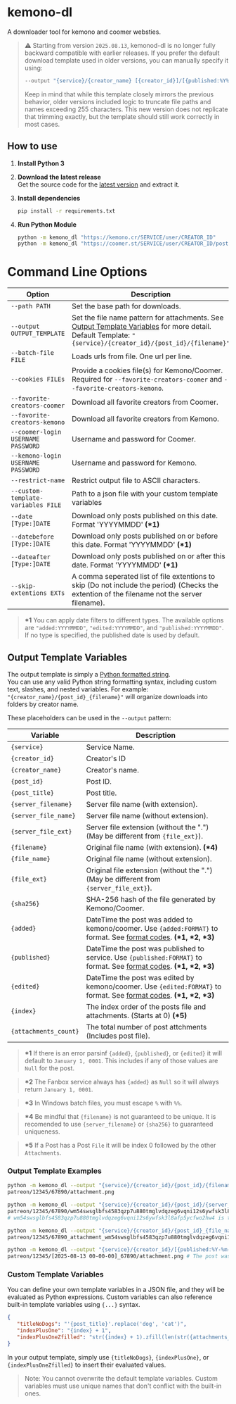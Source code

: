 # kemono-dl
A downloader tool for kemono and coomer websties.
> ⚠️ Starting from version `2025.08.13`, kemonod-dl is no longer fully backward compatible with earlier releases. If you prefer the default download template used in older versions, you can manually specify it using:
> ```bash
> --output "{service}/{creator_name} [{creator_id}]/[{published:%Y%m%d}] [{post_id}] {post_title}/{index}_{filename}"
> ```
> Keep in mind that while this template closely mirrors the previous behavior, older versions included logic to truncate file paths and names exceeding 255 characters. This new version does not replicate that trimming exactly, but the template should still work correctly in most cases.
 
## How to use
1. **Install Python 3**  

2. **Download the latest release**  
   Get the source code for the [latest version](https://github.com/AplhaSlayer1964/kemono-dl/releases/latest) and extract it.

3. **Install dependencies**  
   ```bash
   pip install -r requirements.txt
   ```

4.  **Run Python Module**  
    ```bash
    python -m kemono_dl "https://kemono.cr/SERVICE/user/CREATOR_ID" 
    python -m kemono_dl "https://coomer.st/SERVICE/user/CREATOR_ID/post/POST_ID"
    ```

# Command Line Options

| Option                             | Description                                                                                                                                                                            |
| ---------------------------------- | -------------------------------------------------------------------------------------------------------------------------------------------------------------------------------------- |
| `--path PATH`                      | Set the base path for downloads.                                                                                                                                                       |
| `--output OUTPUT_TEMPLATE`         | Set the file name pattern for attachments. See [Output Template Variables](https://github.com/AlphaSlayer1964/kemono-dl?tab=readme-ov-file#output-template-variables) for more detail. Default Template: `"{service}/{creator_id}/{post_id}/{filename}"` |
| `--batch-file FILE`                | Loads urls from file. One url per line.                                                                                                                                                |
| `--cookies FILEs`                  | Provide a cookies file(s) for Kemono/Coomer. Required for `--favorite-creators-coomer` and `--favorite-creators-kemono`.                                                               |
| `--favorite-creators-coomer`       | Download all favorite creators from Coomer.                                                                                                                                            |
| `--favorite-creators-kemono`       | Download all favorite creators from Kemono.                                                                                                                                            |
| `--coomer-login USERNAME PASSWORD` | Username and password for Coomer.                                                                                                                                                      |
| `--kemono-login USERNAME PASSWORD` | Username and password for Kemono.                                                                                                                                                      |
| `--restrict-name`                  | Restrict output file to ASCII characters.                                                                                                                                              |
| `--custom-template-variables FILE` | Path to a json file with your custom template variables                                                                                                                                |
| `--date [Type:]DATE`               | Download only posts published on this date. Format 'YYYYMMDD' **(\*1)**                                                                                                                |
| `--datebefore [Type:]DATE`         | Download only posts published on or before this date. Format 'YYYYMMDD' **(\*1)**                                                                                                      |
| `--dateafter [Type:]DATE`          | Download only posts published on or after this date. Format 'YYYYMMDD' **(\*1)**                                                                                                       |
| `--skip-extentions EXTs`           | A comma seperated list of file extentions to skip (Do not include the period) (Checks the extention of the filename not the server filename).                                          |

> **\*1** You can apply date filters to different types. The available options are `"added:YYYYMMDD"`, `"edited:YYYYMMDD"`, and `"published:YYYYMMDD"`. If no type is specified, the published date is used by default.

## Output Template Variables

The output template is simply a [Python formatted string](https://docs.python.org/3/library/string.html#formatstrings).  
You can use any valid Python string formatting syntax, including custom text, slashes, and nested variables. For example:  
`"{creator_name}/{post_id}_{filename}"` will organize downloads into folders by creator name.

These placeholders can be used in the `--output` pattern:

| Variable              | Description                                                                                                                                                                                                 |
| --------------------- | ----------------------------------------------------------------------------------------------------------------------------------------------------------------------------------------------------------- |
| `{service}`           | Service Name.                                                                                                                                                                                               |
| `{creator_id}`        | Creator's ID                                                                                                                                                                                                |
| `{creator_name}`      | Creator's name.                                                                                                                                                                                             |
| `{post_id}`           | Post ID.                                                                                                                                                                                                    |
| `{post_title}`        | Post title.                                                                                                                                                                                                 |
| `{server_filename}`   | Server file name (with extension).                                                                                                                                                                          |
| `{server_file_name}`  | Server file name (without extension).                                                                                                                                                                       |
| `{server_file_ext}`   | Server file extension (without the ".") (May be different from `{file_ext}`).                                                                                                                               |
| `{filename}`          | Original file name (with extension). **(\*4)**                                                                                                                                                              |
| `{file_name}`         | Original file name (without extension).                                                                                                                                                                     |
| `{file_ext}`          | Original file extension (without the ".") (May be different from `{server_file_ext}`).                                                                                                                      |
| `{sha256}`            | SHA-256 hash of the file generated by Kemono/Coomer.                                                                                                                                                        |
| `{added}`             | DateTime the post was added to kemono/coomer. Use `{added:FORMAT}` to format. See [format codes](https://docs.python.org/3/library/datetime.html#strftime-and-strptime-format-codes). **(\*1, \*2, \*3)**   |
| `{published}`         | DateTime the post was published to service. Use `{published:FORMAT}` to format. See [format codes](https://docs.python.org/3/library/datetime.html#strftime-and-strptime-format-codes). **(\*1, \*2, \*3)** |
| `{edited}`            | DateTime the post was edited by kemono/coomer. Use `{edited:FORMAT}` to format. See [format codes](https://docs.python.org/3/library/datetime.html#strftime-and-strptime-format-codes). **(\*1, \*2, \*3)** |
| `{index}`             | The index order of the posts file and attachments. (Starts at 0) **(\*5)**                                                                                                                                  |
| `{attachments_count}` | The total number of post attchments (Includes post file).                                                                                                                                                   |

> **\*1** If there is an error parsinf `{added}`, `{published}`, or `{edited}` it will default to `January 1, 0001`. This includes if any of those values are `Null` for the post.  

> **\*2** The Fanbox service always has `{added}` as `Null` so it will always return `January 1, 0001`.  

> **\*3** In Windows batch files, you must escape `%` with `%%`.  

> **\*4** Be mindful that `{filename}` is not guaranteed to be unique. It is recomended to use `{server_filename}` or `{sha256}` to guaranteed uniqueness.  

> **\*5** If a Post has a Post `File` it will be index 0 followed by the other `Attachments`.

### Output Template Examples
```bash
python -m kemono_dl --output "{service}/{creator_id}/{post_id}/{filename}" "https://kemono.cr/patreon/user/12345/post/67890"
patreon/12345/67890/attachment.png

python -m kemono_dl --output "{service}/{creator_id}/{post_id}/{server_filename}" "https://kemono.cr/patreon/user/12345/post/67890"
patreon/12345/67890/wm54swsglbfs4583qzp7u880tmglvdqzeg6vqni12s6ywfsk3l8afp5ycfwo2hw4.png 
# wm54swsglbfs4583qzp7u880tmglvdqzeg6vqni12s6ywfsk3l8afp5ycfwo2hw4 is the SHA-256 hash of the file that kemono/coomer generated

python -m kemono_dl --output "{service}/{creator_id}/{post_id}_{file_name}_{sha256}.{ext}" "https://kemono.cr/patreon/user/12345/post/67890"
patreon/12345/67890_attachment_wm54swsglbfs4583qzp7u880tmglvdqzeg6vqni12s6ywfsk3l8afp5ycfwo2hw4.png

python -m kemono_dl --output "{service}/{creator_id}/[{published:%Y-%m-%d %H-%M-%S}]_{post_id}/{filename}" "https://kemono.cr/patreon/user/12345/post/67890"
patreon/12345/[2025-08-13 00-00-00]_67890/attachment.png # The post was published on August 13, 2025 at 12:00:00 AM
```

### Custom Template Variables

You can define your own template variables in a JSON file, and they will be evaluated as Python expressions.
Custom variables can also reference built-in template variables using `{...}` syntax.

```json
{
   "titleNoDogs": "'{post_title}'.replace('dog', 'cat')",
   "indexPlusOne": "{index} + 1",
   "indexPlusOneZfilled": "str({index} + 1).zfill(len(str({attachments_count})))"
}
```
In your output template, simply use `{titleNoDogs}`, `{indexPlusOne}`, or `{indexPlusOneZfilled}` to insert their evaluated values.

> Note: You cannot overwrite the default template variables. Custom variables must use unique names that don't conflict with the built-in ones.
